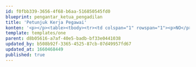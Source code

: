 ```yaml
---
id: f0fbb339-3656-4f68-b6aa-516850545fd0
blueprint: pengantar_ketua_pengadilan
title: 'Petunjuk Kerja Pegawai'
konten: '<p></p><table><tbody><tr><td colspan="1" rowspan="1"><p>NO</p></td><td colspan="1" rowspan="1"><p>Nama Pegawai</p></td><td colspan="1" rowspan="1"><p>Jabatan</p></td><td colspan="1" rowspan="1"><p>Jobdesk</p></td></tr><tr><td colspan="1" rowspan="1"><p><span style="text-align:left;display :block">1</span></p></td><td colspan="1" rowspan="1"><p>Desman Wijaya, S.H., M.H.</p></td><td colspan="1" rowspan="1"><p>Kepala Pengadilan Militer</p></td><td colspan="1" rowspan="1"><p><br></p></td></tr><tr><td colspan="1" rowspan="1"><p>2</p></td><td colspan="1" rowspan="1"><p>Yanto Herdiyanto, S.H., M.H.</p></td><td colspan="1" rowspan="1"><p>Pokkimmil Gol. V</p></td><td colspan="1" rowspan="1"><p><br></p></td></tr><tr><td colspan="1" rowspan="1"><p>3</p></td><td colspan="1" rowspan="1"><p>Asril Siagian, S.H.</p></td><td colspan="1" rowspan="1"><p>Pokkimmil Gol. V</p></td><td colspan="1" rowspan="1"><p><br></p></td></tr><tr><td colspan="1" rowspan="1"><p>4</p></td><td colspan="1" rowspan="1"><p>Johanes Sudarso Taruk, S.H., M.H.</p></td><td colspan="1" rowspan="1"><p>Pokkimmil Gol. V</p></td><td colspan="1" rowspan="1"><p><br></p></td></tr><tr><td colspan="1" rowspan="1"><p>5</p></td><td colspan="1" rowspan="1"><p>Slamet Widada, S.H., M.H.</p></td><td colspan="1" rowspan="1"><p>Pokkimmil Gol. V</p></td><td colspan="1" rowspan="1"><p><br></p></td></tr><tr><td colspan="1" rowspan="1"><p>6</p></td><td colspan="1" rowspan="1"><p>Ayik Triandi Asmara, S.H.</p></td><td colspan="1" rowspan="1"><p>Panitera</p></td><td colspan="1" rowspan="1"><p><br></p></td></tr><tr><td colspan="1" rowspan="1"><p>7</p></td><td colspan="1" rowspan="1"><p>Andi Dala Uleng, S.H.</p></td><td colspan="1" rowspan="1"><p>Sekretaris</p></td><td colspan="1" rowspan="1"><p><br></p></td></tr><tr><td colspan="1" rowspan="1"><p>8</p></td><td colspan="1" rowspan="1"><p>Sari Rahayu, S.H., M.H.</p></td><td colspan="1" rowspan="1"><p>Panitera Muda Pidana</p></td><td colspan="1" rowspan="1"><p><br></p></td></tr><tr><td colspan="1" rowspan="1"><p>9</p></td><td colspan="1" rowspan="1"><p>Erna Dwi Astuti</p></td><td colspan="1" rowspan="1"><p>Panitera Pengganti Gol. IX</p></td><td colspan="1" rowspan="1"><p><br></p></td></tr><tr><td colspan="1" rowspan="1"><p>10</p></td><td colspan="1" rowspan="1"><p>Syukri</p></td><td colspan="1" rowspan="1"><p>Panitera Pengganti Gol. X</p></td><td colspan="1" rowspan="1"><p><br></p></td></tr><tr><td colspan="1" rowspan="1"><p>11</p></td><td colspan="1" rowspan="1"><p>Riyanto</p></td><td colspan="1" rowspan="1"><p>Staf Umum &amp; Keuangan</p></td><td colspan="1" rowspan="1"><p><br></p></td></tr><tr><td colspan="1" rowspan="1"><p>12</p></td><td colspan="1" rowspan="1"><p>Samsuddin, S.H.</p></td><td colspan="1" rowspan="1"><p>Staf Panitera Muda Pidana</p></td><td colspan="1" rowspan="1"><p><br></p></td></tr><tr><td colspan="1" rowspan="1"><p>13</p></td><td colspan="1" rowspan="1"><p>Andi Unca Dahlan</p></td><td colspan="1" rowspan="1"><p>Staf Panitera Muda Hukum</p></td><td colspan="1" rowspan="1"><p><br></p></td></tr><tr><td colspan="1" rowspan="1"><p>14</p></td><td colspan="1" rowspan="1"><p>Andi Andri Yudha</p></td><td colspan="1" rowspan="1"><p>Staf Panitera Muda Pidana</p></td><td colspan="1" rowspan="1"><p><br></p></td></tr><tr><td colspan="1" rowspan="1"><p>15</p></td><td colspan="1" rowspan="1"><p>Indriasari, S.H.</p></td><td colspan="1" rowspan="1"><p>Staf Panitera Muda Pidana</p></td><td colspan="1" rowspan="1"><p><br></p></td></tr><tr><td colspan="1" rowspan="1"><p>16</p></td><td colspan="1" rowspan="1"><p>Ayu Pramitasari, S.H.</p></td><td colspan="1" rowspan="1"><p>Staf Umum &amp; Keuangan</p></td><td colspan="1" rowspan="1"><p><br></p></td></tr><tr><td colspan="1" rowspan="1"><p>17</p></td><td colspan="1" rowspan="1"><p>Sukmawaty Rasjid, S.Sos.</p></td><td colspan="1" rowspan="1"><p>Kasubbag Umum &amp; Keuangan</p></td><td colspan="1" rowspan="1"><p><br></p></td></tr><tr><td colspan="1" rowspan="1"><p>18</p></td><td colspan="1" rowspan="1"><p>Musdalipah, S.H.</p></td><td colspan="1" rowspan="1"><p>Kasubbag Kepegawaian, Organisasi &amp; Tata Laksana</p><p><br></p></td><td colspan="1" rowspan="1"><p><br></p></td></tr><tr><td colspan="1" rowspan="1"><p>19</p></td><td colspan="1" rowspan="1"><p>Amy Amelia Haris, S.E.</p></td><td colspan="1" rowspan="1"><p>Staf Perencanaan, TI &amp; Pelaporan</p></td><td colspan="1" rowspan="1"><p><br></p></td></tr><tr><td colspan="1" rowspan="1"><p>20</p></td><td colspan="1" rowspan="1"><p>Ramlah Madjid, S.H.</p></td><td colspan="1" rowspan="1"><p>Staf Panitera Muda Hukum</p></td><td colspan="1" rowspan="1"><p><br></p></td></tr><tr><td colspan="1" rowspan="1"><p>21</p></td><td colspan="1" rowspan="1"><p>Amiruddin, S.Pd.</p></td><td colspan="1" rowspan="1"><p>Staf Umum &amp; Keuangan</p></td><td colspan="1" rowspan="1"><p><br></p></td></tr><tr><td colspan="1" rowspan="1"><p>22</p></td><td colspan="1" rowspan="1"><p>Bagiyo, S.H.</p></td><td colspan="1" rowspan="1"><p>Staf Umum &amp; Keuangan</p></td><td colspan="1" rowspan="1"><p><br></p></td></tr><tr><td colspan="1" rowspan="1"><p>23</p></td><td colspan="1" rowspan="1"><p>Nasriani</p></td><td colspan="1" rowspan="1"><p>Staf Umum &amp; Keuangan</p></td><td colspan="1" rowspan="1"><p><br></p></td></tr><tr><td colspan="1" rowspan="1"><p>24</p></td><td colspan="1" rowspan="1"><p>Dhanang Sri Anunggita, S.Sos.</p></td><td colspan="1" rowspan="1"><p>Staf Kepegawaian, Organisasi &amp; Tata Laksana</p></td><td colspan="1" rowspan="1"><p><br></p></td></tr><tr><td colspan="1" rowspan="1"><p>25</p></td><td colspan="1" rowspan="1"><p>Dede Febrizal Rachman, S.H.</p></td><td colspan="1" rowspan="1"><p>Analis Perkara Peradilan</p></td><td colspan="1" rowspan="1"><p><br></p></td></tr><tr><td colspan="1" rowspan="1"><p>26</p></td><td colspan="1" rowspan="1"><p>Ketut Gede Wiguna, S.IP.</p></td><td colspan="1" rowspan="1"><p>Staf Kepegawaian, Organisasi &amp; Tata Laksana</p></td><td colspan="1" rowspan="1"><p><br></p></td></tr><tr><td colspan="1" rowspan="1"><p>27</p></td><td colspan="1" rowspan="1"><p>Supriyadi</p></td><td colspan="1" rowspan="1"><p>Satpam / Staf Umum &amp; Keuangan</p><p><br></p></td><td colspan="1" rowspan="1"><p><br></p></td></tr><tr><td colspan="1" rowspan="1"><p>28</p></td><td colspan="1" rowspan="1"><p>Johny</p></td><td colspan="1" rowspan="1"><p>Satpam / Staf Umum &amp; Keuangan</p><p><br></p></td><td colspan="1" rowspan="1"><p><br></p></td></tr><tr><td colspan="1" rowspan="1"><p>29</p></td><td colspan="1" rowspan="1"><p>Reza Al&#039;Waly</p></td><td colspan="1" rowspan="1"><p>Satpam / Staf Umum &amp; Keuangan</p><p><br></p></td><td colspan="1" rowspan="1"><p><br></p></td></tr><tr><td colspan="1" rowspan="1"><p>30</p></td><td colspan="1" rowspan="1"><p>Martinus Uma Rantesalu</p></td><td colspan="1" rowspan="1"><p>Satpam / Staf Kepaniteraan</p></td><td colspan="1" rowspan="1"><p><br></p></td></tr><tr><td colspan="1" rowspan="1"><p>31</p></td><td colspan="1" rowspan="1"><p>Andi Muh. Tajuddin</p></td><td colspan="1" rowspan="1"><p>Andi Muh. Tajuddin</p></td><td colspan="1" rowspan="1"><p><br></p></td></tr><tr><td colspan="1" rowspan="1"><p>32</p></td><td colspan="1" rowspan="1"><p>A. Asadi Indrawan</p></td><td colspan="1" rowspan="1"><p>Pengemudi / Staf Perencanaan, Teknologi Informasi &amp; Pelaporan</p></td><td colspan="1" rowspan="1"><p><br></p></td></tr><tr><td colspan="1" rowspan="1"><p>33</p></td><td colspan="1" rowspan="1"><p>Asri</p></td><td colspan="1" rowspan="1"><p><span style="text-align:left;display :block">Pramubakti / Staf Umum &amp; Keuangan</span></p></td><td colspan="1" rowspan="1"><p><br></p></td></tr><tr><td colspan="1" rowspan="1"><p>34</p></td><td colspan="1" rowspan="1"><p>Rizki Rima Suryani, S.H.</p></td><td colspan="1" rowspan="1"><p>Pramubakti / Sekretaris Pribadi Kepala Pengadilan Militer</p></td><td colspan="1" rowspan="1"><p><br></p></td></tr></tbody></table>'
template: templates/one
parent: d8b05616-a7af-40e5-badb-bf33e0441038
updated_by: b508b92f-3365-4525-87cb-07d49957fd67
updated_at: 1660468449
published: true
---
```

